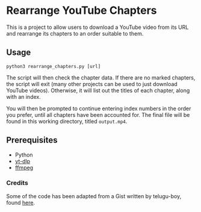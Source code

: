 # Rearrange YouTube Chapters

This is a project to allow users to download a YouTube video from its URL
and rearrange its chapters to an order suitable to them.

## Usage

`python3 rearrange_chapters.py [url]`

The script will then check the chapter data. If there are no marked chapters, the script will exit (many other projects can be used to just download YouTube videos). Otherwise, it will list out the titles of each chapter, along with an index.

You will then be prompted to continue entering index numbers in the order you prefer, until all chapters
have been accounted for. The final file will be found in this working directory, titled `output.mp4`.

## Prerequisites

- Python
- [yt-dlp](https://github.com/yt-dlp/yt-dlp?tab=readme-ov-file#installation)
- [ffmpeg](https://ffmpeg.org/)

### Credits

Some of the code has been adapted from a Gist written by telugu-boy, found [here](https://gist.github.com/telugu-boy/a2ca5b99d501e6f5f295333537a2a849).
